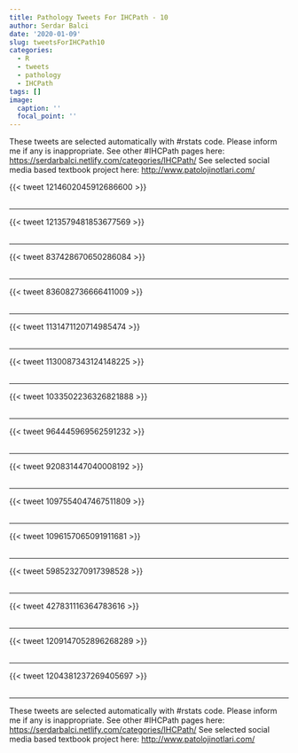 ```yaml
---
title: Pathology Tweets For IHCPath - 10
author: Serdar Balci
date: '2020-01-09'
slug: tweetsForIHCPath10
categories:
  - R
  - tweets
  - pathology
  - IHCPath
tags: []
image:
  caption: ''
  focal_point: ''
---
```



These tweets are selected automatically with #rstats code. Please inform me if any is inappropriate.
See other #IHCPath pages here: https://serdarbalci.netlify.com/categories/IHCPath/ 
See selected social media based textbook project here: http://www.patolojinotlari.com/

{{< tweet 1214602045912686600 >}}
<br>
<br>
<hr>
{{< tweet 1213579481853677569 >}}
<br>
<br>
<hr>
{{< tweet 837428670650286084 >}}
<br>
<br>
<hr>
{{< tweet 836082736666411009 >}}
<br>
<br>
<hr>
{{< tweet 1131471120714985474 >}}
<br>
<br>
<hr>
{{< tweet 1130087343124148225 >}}
<br>
<br>
<hr>
{{< tweet 1033502236326821888 >}}
<br>
<br>
<hr>
{{< tweet 964445969562591232 >}}
<br>
<br>
<hr>
{{< tweet 920831447040008192 >}}
<br>
<br>
<hr>
{{< tweet 1097554047467511809 >}}
<br>
<br>
<hr>
{{< tweet 1096157065091911681 >}}
<br>
<br>
<hr>
{{< tweet 598523270917398528 >}}
<br>
<br>
<hr>
{{< tweet 427831116364783616 >}}
<br>
<br>
<hr>
{{< tweet 1209147052896268289 >}}
<br>
<br>
<hr>
{{< tweet 1204381237269405697 >}}
<br>
<br>
<hr>


These tweets are selected automatically with #rstats code. Please inform me if any is inappropriate.
See other #IHCPath pages here: https://serdarbalci.netlify.com/categories/IHCPath/ 
See selected social media based textbook project here: http://www.patolojinotlari.com/
